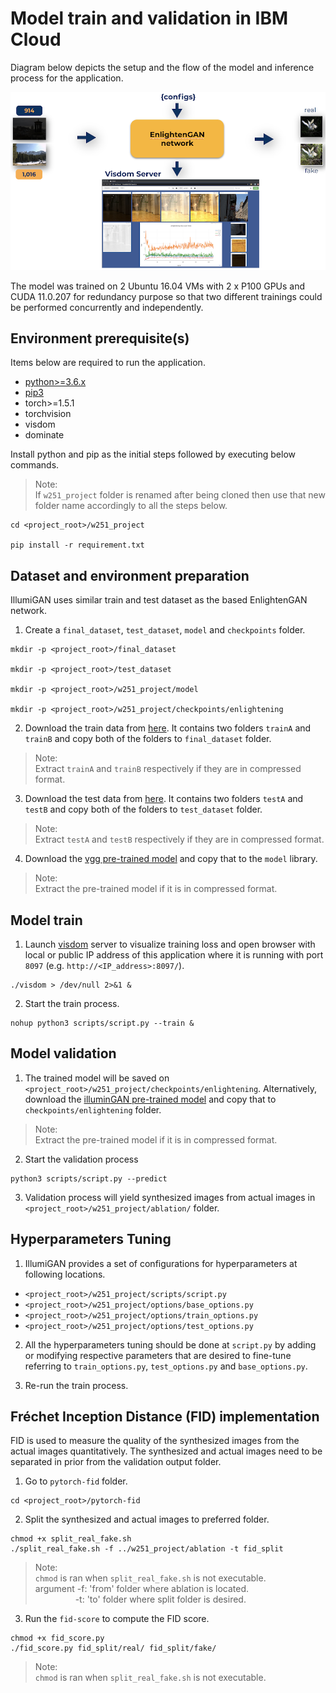 # Model train and validation in IBM Cloud

Diagram below depicts the setup and the flow of the model and inference process for the application.

![](./assets/cloud_setup_final.png)

The model was trained on 2 Ubuntu 16.04 VMs with 2 x P100 GPUs and CUDA 11.0.207 for redundancy purpose so that two different trainings could be performed concurrently and independently.

## Environment prerequisite(s)

Items below are required to run the application.

- [python>=3.6.x](https://www.python.org/downloads/)
- [pip3](https://pip.pypa.io/en/stable/installing/)
- torch>=1.5.1
- torchvision
- visdom
- dominate

Install python and pip as the initial steps followed by executing below commands.
> Note: <br>If `w251_project` folder is renamed after being cloned then use that new folder name accordingly to all the steps below.

```
cd <project_root>/w251_project

pip install -r requirement.txt
```

## Dataset and environment preparation

IllumiGAN uses similar train and test dataset as the based EnlightenGAN network.

1. Create a `final_dataset`, `test_dataset`, `model` and `checkpoints` folder.

```
mkdir -p <project_root>/final_dataset

mkdir -p <project_root>/test_dataset

mkdir -p <project_root>/w251_project/model

mkdir -p <project_root>/w251_project/checkpoints/enlightening
```

2. Download the train data from [here](https://drive.google.com/drive/folders/1bdHoIDW-RTPyFS7OVs2nbfv2Kyh6ZtQX?usp=sharing). It contains two folders `trainA` and `trainB` and copy both of the folders to `final_dataset` folder.
> Note: <br>Extract `trainA` and `trainB` respectively if they are in compressed format.

3. Download the test data from [here](https://drive.google.com/drive/folders/1PwpYCmMXode07z5r5z2aNfA_JnwKbuSe?usp=sharing). It contains two folders `testA` and `testB` and copy both of the folders to `test_dataset` folder.
> Note: <br>Extract `testA` and `testB` respectively if they are in compressed format.

4. Download the [vgg pre-trained model](https://drive.google.com/file/d/1AkV-n2MdyfuZTFvcon8Z4leyVb0i7x63/view?usp=sharing) and copy that to the `model` library.
> Note: <br>Extract the pre-trained model if it is in compressed format.

## Model train

1. Launch [visdom](https://github.com/facebookresearch/visdom) server to visualize training loss and open browser with local or public IP address of this application where it is running with port `8097` (e.g. `http://<IP_address>:8097/`).

```
./visdom > /dev/null 2>&1 &
```

2. Start the train process.

```
nohup python3 scripts/script.py --train &
```

## Model validation

1. The trained model will be saved on `<project_root>/w251_project/checkpoints/enlightening`. Alternatively, download the [illuminGAN pre-trained model](https://drive.google.com/drive/folders/1MeHOhhT0O2NDz6YL5nSn-elK-Oih2Oso?usp=sharing) and copy that to `checkpoints/enlightening` folder.
> Note: <br>Extract the pre-trained model if it is in compressed format.

2. Start the validation process

```
python3 scripts/script.py --predict
```

3. Validation process will yield synthesized images from actual images in `<project_root>/w251_project/ablation/` folder.

## Hyperparameters Tuning

1. IllumiGAN provides a set of configurations for hyperparameters at following locations.

- `<project_root>/w251_project/scripts/script.py`
- `<project_root>/w251_project/options/base_options.py`
- `<project_root>/w251_project/options/train_options.py`
- `<project_root>/w251_project/options/test_options.py`

2. All the hyperparameters tuning should be done at `script.py` by adding or modifying respective parameters that are desired to fine-tune referring to `train_options.py`, `test_options.py` and `base_options.py`.

3. Re-run the train process.

## Fréchet Inception Distance (FID) implementation

FID is used to measure the quality of the synthesized images from the actual images quantitatively. The synthesized and actual images need to be separated in prior from the validation output folder.

1. Go to `pytorch-fid` folder.

```
cd <project_root>/pytorch-fid
```

2. Split the synthesized and actual images to preferred folder.

```
chmod +x split_real_fake.sh
./split_real_fake.sh -f ../w251_project/ablation -t fid_split
```
> Note: <br>`chmod` is ran when `split_real_fake.sh` is not executable.
<br>argument -f: 'from' folder where ablation is located.
<br>&emsp;&emsp;&emsp;&emsp;&nbsp;&nbsp;-t: 'to' folder where split folder is desired.

3. Run the `fid-score` to compute the FID score.

```
chmod +x fid_score.py
./fid_score.py fid_split/real/ fid_split/fake/
```

> Note: <br>`chmod` is ran when `split_real_fake.sh` is not executable.
